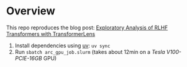 # Overview

This repo reproduces the blog post: [Exploratory Analysis of RLHF Transformers with TransformerLens](https://www.lesswrong.com/posts/Ky3WnDwQbLAucGrXf/exploratory-analysis-of-rlhf-transformers-with)

1. Install dependencies using [uv](https://github.com/astral-sh/uv): `uv sync`
2. Run `sbatch arc_gpu_job.slurm` (takes about 12min on a _Tesla V100-PCIE-16GB_ GPU)
